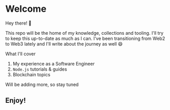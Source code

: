 # Welcome

Hey there! :wave:

This repo will be the home of my knowledge, collections and tooling. I'll try to keep this up-to-date as much as I can. I've been transitioning from Web2 to Web3 lately and I'll write about the journey as well :smile:

What I'll cover
1. My experience as a Software Engineer
2. `Node.js` tutorials & guides
3. Blockchain topics

Will be adding more, so stay tuned 

## Enjoy!
